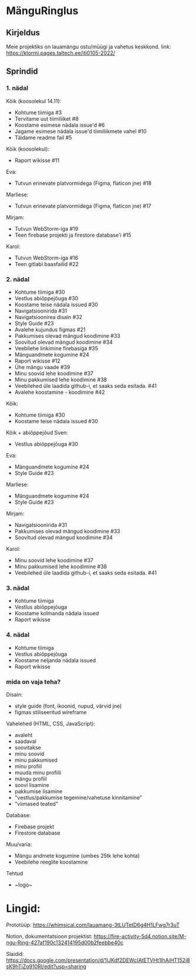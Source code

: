 # MänguRinglus

## Kirjeldus
Meie projektiks on lauamängu ostu/müügi ja vahetus keskkond.
link: https://ktormi.pages.taltech.ee/iti0105-2022/

## Sprindid
### 1. nädal

Kõik (koosolekul 14.11):
* Kohtume tiimiga #3 
* Tervitame uut tiimiliiket #8 
* Koostame esimese nädala issue'd #6 
* Jagame esimese nädala issue'd tiimiliikmete vahel #10
* Täidame readme fail #5

Kõik (koosolekul):
* Raport wikisse #11

Eva:
* Tutvun erinevate platvormidega (Figma, flaticon jne) #18

Marliese:
* Tutvun erinevate platvormidega (Figma, flaticon jne) #17

Mirjam:
* Tutvun WebStorm-iga #19
* Teen firebase projekti ja firestore database'i #15

Karol:
* Tutvun WebStorm-iga #16
* Teen gitlabi baasfailid #22

### 2. nädal
* Kohtume tiimiga #30
* Vestlus abiõppejõuga #30
* Koostame teise nädala issued #30
* Navigatsioonirida #31
* Navigatsioonirea disain #32
* Style Guide #23
* Avalehe kujundus figmas #21
* Pakkumises olevad mängud koodimine #33
* Soovitud olevad mängud koodimine #34
* Veebilehe linkimine firebasiga #35
* Mänguandmete kogumine #24
* Raport wikisse #12
* Ühe mängu vaade #39
* Minu soovid lehe koodimine #37
* Minu pakkumised lehe koodimine #38
* Veebilehed üle laadida github-i, et saaks seda esitada. #41
* Avalehe koostamine - koodimine #42

Kõik:
* Kohtume tiimiga #30
* Koostame teise nädala issued #30

Kõik + abiõppejõud Sven:
* Vestlus abiõppejõuga #30

Eva:
* Mänguandmete kogumine #24
* Style Guide #23

Marliese:
* Mänguandmete kogumine #24
* Style Guide #23

Mirjam:
* Navigatsioonirida #31
* Pakkumises olevad mängud koodimine #33
* Soovitud olevad mängud koodimine #34

Karol:
* Minu soovid lehe koodimine #37
* Minu pakkumised lehe koodimine #38
* Veebilehed üle laadida github-i, et saaks seda esitada. #41


### 3. nädal
* Kohtume tiimiga
* Vestlus abiõppejõuga
* Koostame kolmanda nädala issued
* Raport wikisse

### 4. nädal
* Kohtume tiimiga
* Vestlus abiõppejõuga
* Koostame neljanda nädala issued
* Raport wikisse 

### mida on vaja teha?
Disain:
* style guide (font, ikoonid, nupud, värvid jne)
* figmas stiliseeritud wireframe

Vahelehed (HTML, CSS, JavaScript):
* avaleht
* saadaval
* soovitakse
* minu soovid
* minu pakkumised
* minu profiil
* muuda minu profiili
* mängu profiil 
* soovi lisamine
* pakkumise lisamine
* "vestlus/pakkumise tegemine/vahetuse kinnitamine"
* "viimased teated"

Database:
* Firebase projekt
* Firestore database

Muu/varia:
* Mängu andmete kogumine (umbes 25tk lehe kohta)
* Veebilehe reeglite koostamine

Tehtud
* ~logo~

# Lingid:

Prototüüp:
https://whimsical.com/lauamang-3tLUTetD6g4H1LFwg7r3uT

Notion, dokumentatsioon projektist:
https://fire-activity-5d4.notion.site/M-ngu-Ring-427af190c132414195d00b2feebbe40c

Slaidid:
https://docs.google.com/presentation/d/1lJKdf2DEWcIAtETVHt1lhAiHT152j8sK9hTjZq910RI/edit?usp=sharing
